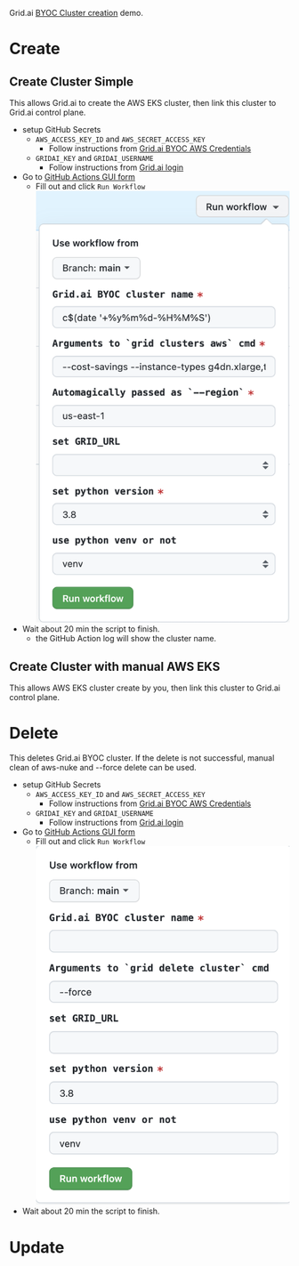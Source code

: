 Grid.ai [BYOC Cluster creation](https://docs.grid.ai/platform/upgrades/adding-custom-cloud-credentials) demo.

# Create
## Create Cluster Simple

This allows Grid.ai to create the AWS EKS cluster, then link this cluster to Grid.ai control plane.  

- setup GitHub Secrets
  - `AWS_ACCESS_KEY_ID` and `AWS_SECRET_ACCESS_KEY` 
    - Follow instructions from [Grid.ai BYOC AWS Credentials](https://docs.grid.ai/platform/upgrades/adding-custom-cloud-credentials)
  - `GRIDAI_KEY` and `GRIDAI_USERNAME` 
    - Follow instructions from [Grid.ai login](https://docs.grid.ai/products/global-cli-configs/cli-api/grid-login)
- Go to [GitHub Actions GUI form](https://github.com/robert-s-lee/grid-byoc/actions/workflows/cluster-create.yml) 
  - Fill out and click `Run Workflow`  
![GHA Form](./images/gha-cluster-create-form.png)
- Wait about 20 min the script to finish.
  - the GitHub Action log will show the cluster name.

## Create Cluster with manual AWS EKS

This allows AWS EKS cluster create by you, then link this cluster to Grid.ai control plane. 

# Delete

This deletes Grid.ai BYOC cluster.  If the delete is not successful, manual clean of aws-nuke and --force delete can be used.

- setup GitHub Secrets
  - `AWS_ACCESS_KEY_ID` and `AWS_SECRET_ACCESS_KEY` 
    - Follow instructions from [Grid.ai BYOC AWS Credentials](https://docs.grid.ai/platform/upgrades/adding-custom-cloud-credentials)
  - `GRIDAI_KEY` and `GRIDAI_USERNAME` 
    - Follow instructions from [Grid.ai login](https://docs.grid.ai/products/global-cli-configs/cli-api/grid-login)
- Go to [GitHub Actions GUI form](https://github.com/robert-s-lee/grid-byoc/actions/workflows/cluster-delete.yml) 
  - Fill out and click `Run Workflow`  
![GHA Form](./images/gha-cluster-delete-form.png)
- Wait about 20 min the script to finish.

# Update
